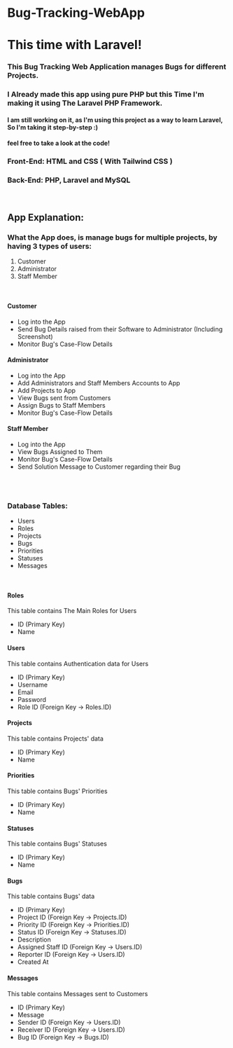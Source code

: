# Bug-Tracking-WebApp
# This time with Laravel!


### This Bug Tracking Web Application manages Bugs for different Projects.
### I Already made this app using pure PHP but this Time I'm making it using The Laravel PHP Framework.
#### I am still working on it, as I'm using this project as a way to learn Laravel, So I'm taking it step-by-step :) 
#### feel free to take a look at the code!


### Front-End: HTML and CSS ( With Tailwind CSS )
### Back-End: PHP, Laravel and MySQL

<br>

## App Explanation:

### What the App does, is manage bugs for multiple projects, by having 3 types of users:
<ol>
    <li>Customer</li>
    <li>Administrator</li>
    <li>Staff Member</li>
</ol>

<br>

#### Customer
<ul>
	<li>Log into the App</li>
	<li>Send Bug Details raised from their Software to Administrator (Including Screenshot)</li>
	<li>Monitor Bug's Case-Flow Details</li>
</ul>

#### Administrator
<ul>
	<li>Log into the App</li>
	<li>Add Administrators and Staff Members Accounts to App</li>
	<li>Add Projects to App</li>
	<li>View Bugs sent from Customers</li>
	<li>Assign Bugs to Staff Members</li>
	<li>Monitor Bug's Case-Flow Details</li>
</ul>

#### Staff Member
<ul>
	<li>Log into the App</li>
	<li>View Bugs Assigned to Them</li>
	<li>Monitor Bug's Case-Flow Details</li>
	<li>Send Solution Message to Customer regarding their Bug</li>
</ul>

<br>
<br>

### Database Tables:
<ul>
	<li>Users</li>
	<li>Roles</li>
	<li>Projects</li>
	<li>Bugs</li>
	<li>Priorities</li>
	<li>Statuses</li>
	<li>Messages</li>
</ul>

<br>

#### Roles
This table contains The Main Roles for Users
<ul>
	<li>ID (Primary Key)</li>
	<li>Name</li>
</ul>

#### Users
This table contains Authentication data for Users
<ul>
	<li>ID (Primary Key)</li>
	<li>Username</li>
	<li>Email</li>
	<li>Password</li>
	<li>Role ID (Foreign Key -> Roles.ID)</li>
</ul>

#### Projects
This table contains Projects' data
<ul>
	<li>ID (Primary Key)</li>
	<li>Name</li>
</ul>

#### Priorities
This table contains Bugs' Priorities
<ul>
	<li>ID (Primary Key)</li>
	<li>Name</li>
</ul>

#### Statuses
This table contains Bugs' Statuses
<ul>
	<li>ID (Primary Key)</li>
	<li>Name</li>
</ul>

#### Bugs
This table contains Bugs' data
<ul>
	<li>ID (Primary Key)</li>
	<li>Project ID (Foreign Key -> Projects.ID)</li>
	<li>Priority ID (Foreign Key -> Priorities.ID)</li>
	<li>Status ID (Foreign Key -> Statuses.ID)</li>
	<li>Description</li>
	<li>Assigned Staff ID (Foreign Key -> Users.ID)</li>
	<li>Reporter ID (Foreign Key -> Users.ID)</li>
	<li>Created At</li>
</ul>

#### Messages
This table contains Messages sent to Customers
<ul>
	<li>ID (Primary Key)</li>
	<li>Message</li>
	<li>Sender ID (Foreign Key -> Users.ID)</li>
	<li>Receiver ID (Foreign Key -> Users.ID)</li>
	<li>Bug ID (Foreign Key -> Bugs.ID)</li>
</ul>
